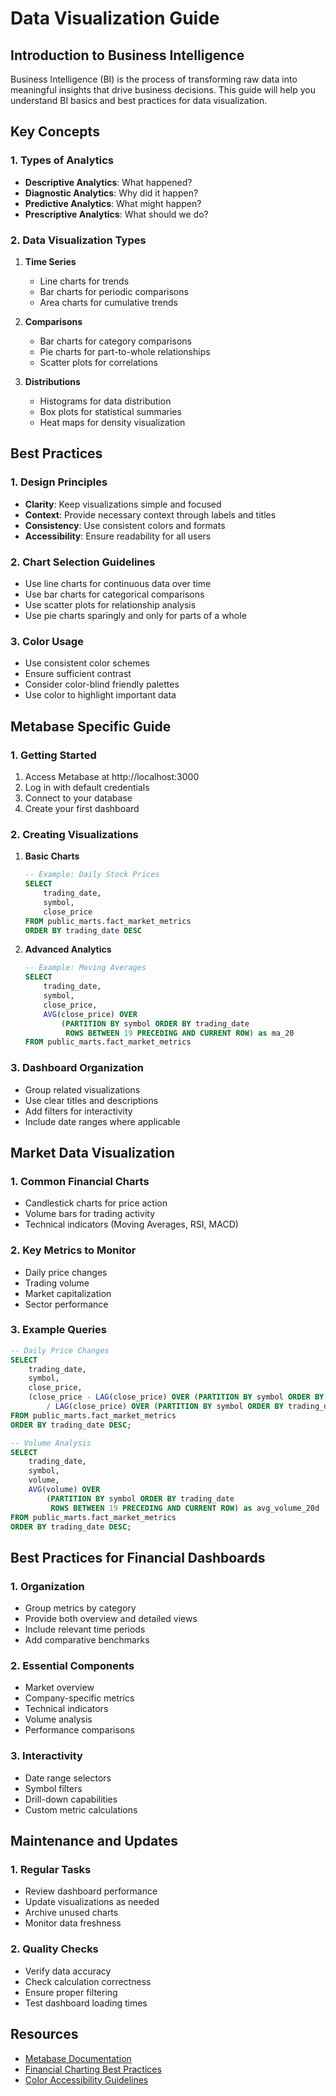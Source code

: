 # Data Visualization Guide

## Introduction to Business Intelligence

Business Intelligence (BI) is the process of transforming raw data into meaningful insights that drive business decisions. This guide will help you understand BI basics and best practices for data visualization.

## Key Concepts

### 1. Types of Analytics
- **Descriptive Analytics**: What happened?
- **Diagnostic Analytics**: Why did it happen?
- **Predictive Analytics**: What might happen?
- **Prescriptive Analytics**: What should we do?

### 2. Data Visualization Types
1. **Time Series**
   - Line charts for trends
   - Bar charts for periodic comparisons
   - Area charts for cumulative trends

2. **Comparisons**
   - Bar charts for category comparisons
   - Pie charts for part-to-whole relationships
   - Scatter plots for correlations

3. **Distributions**
   - Histograms for data distribution
   - Box plots for statistical summaries
   - Heat maps for density visualization

## Best Practices

### 1. Design Principles
- **Clarity**: Keep visualizations simple and focused
- **Context**: Provide necessary context through labels and titles
- **Consistency**: Use consistent colors and formats
- **Accessibility**: Ensure readability for all users

### 2. Chart Selection Guidelines
- Use line charts for continuous data over time
- Use bar charts for categorical comparisons
- Use scatter plots for relationship analysis
- Use pie charts sparingly and only for parts of a whole

### 3. Color Usage
- Use consistent color schemes
- Ensure sufficient contrast
- Consider color-blind friendly palettes
- Use color to highlight important data

## Metabase Specific Guide

### 1. Getting Started
1. Access Metabase at http://localhost:3000
2. Log in with default credentials
3. Connect to your database
4. Create your first dashboard

### 2. Creating Visualizations
1. **Basic Charts**
   ```sql
   -- Example: Daily Stock Prices
   SELECT 
       trading_date,
       symbol,
       close_price
   FROM public_marts.fact_market_metrics
   ORDER BY trading_date DESC
   ```

2. **Advanced Analytics**
   ```sql
   -- Example: Moving Averages
   SELECT 
       trading_date,
       symbol,
       close_price,
       AVG(close_price) OVER 
           (PARTITION BY symbol ORDER BY trading_date 
            ROWS BETWEEN 19 PRECEDING AND CURRENT ROW) as ma_20
   FROM public_marts.fact_market_metrics
   ```

### 3. Dashboard Organization
- Group related visualizations
- Use clear titles and descriptions
- Add filters for interactivity
- Include date ranges where applicable

## Market Data Visualization

### 1. Common Financial Charts
- Candlestick charts for price action
- Volume bars for trading activity
- Technical indicators (Moving Averages, RSI, MACD)

### 2. Key Metrics to Monitor
- Daily price changes
- Trading volume
- Market capitalization
- Sector performance

### 3. Example Queries
```sql
-- Daily Price Changes
SELECT 
    trading_date,
    symbol,
    close_price,
    (close_price - LAG(close_price) OVER (PARTITION BY symbol ORDER BY trading_date))
        / LAG(close_price) OVER (PARTITION BY symbol ORDER BY trading_date) * 100 as daily_return
FROM public_marts.fact_market_metrics
ORDER BY trading_date DESC;

-- Volume Analysis
SELECT 
    trading_date,
    symbol,
    volume,
    AVG(volume) OVER 
        (PARTITION BY symbol ORDER BY trading_date 
         ROWS BETWEEN 19 PRECEDING AND CURRENT ROW) as avg_volume_20d
FROM public_marts.fact_market_metrics
ORDER BY trading_date DESC;
```

## Best Practices for Financial Dashboards

### 1. Organization
- Group metrics by category
- Provide both overview and detailed views
- Include relevant time periods
- Add comparative benchmarks

### 2. Essential Components
- Market overview
- Company-specific metrics
- Technical indicators
- Volume analysis
- Performance comparisons

### 3. Interactivity
- Date range selectors
- Symbol filters
- Drill-down capabilities
- Custom metric calculations

## Maintenance and Updates

### 1. Regular Tasks
- Review dashboard performance
- Update visualizations as needed
- Archive unused charts
- Monitor data freshness

### 2. Quality Checks
- Verify data accuracy
- Check calculation correctness
- Ensure proper filtering
- Test dashboard loading times

## Resources
- [Metabase Documentation](https://www.metabase.com/docs)
- [Financial Charting Best Practices](https://www.investopedia.com/terms/t/technicalanalysis.asp)
- [Color Accessibility Guidelines](https://www.w3.org/WAI/WCAG21/Understanding/use-of-color.html) 
